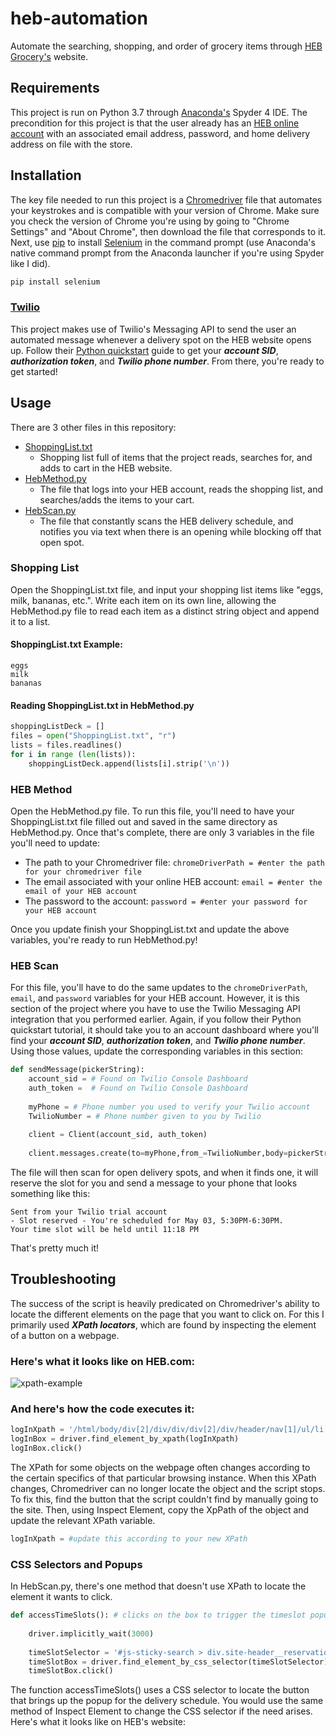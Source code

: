 # heb-automation
Automate the searching, shopping, and order of grocery items through [HEB Grocery's](https://www.heb.com/ "HEB") website.

## Requirements
This project is run on Python 3.7 through [Anaconda's](https://www.anaconda.com/products/individual "Anaconda individual download site") Spyder 4 IDE. The precondition for this project is that the user already has an [HEB online account](https://www.heb.com/my-account/user-register "Resgister for an HEB online account") with an associated email address, password, and home delivery address on file with the store.

## Installation
The key file needed to run this project is a [Chromedriver](https://chromedriver.chromium.org/downloads "Chromedriver download site") file that automates your keystrokes and is compatible with your version of Chrome. Make sure you check the version of Chrome you're using by going to "Chrome Settings" and "About Chrome", then download the file that corresponds to it. Next, use [pip](https://pip.pypa.io/en/stable/installing/ "pip installation documentation") to install [Selenium](https://www.selenium.dev/ "SeleniumHQ Browser Automation") in the command prompt (use Anaconda's native command prompt from the Anaconda launcher if you're using Spyder like I did). 
```bash
pip install selenium
```
### [Twilio](https://www.twilio.com/messaging "Twilio Messaging API")
This project makes use of Twilio's Messaging API to send the user an automated message whenever a delivery spot on the HEB website opens up. Follow their [Python quickstart](https://www.twilio.com/docs/sms/quickstart/python "Twilio Messaging API: Python quickstart") guide to get your ***account SID***, ***authorization token***, and ***Twilio phone number***. From there, you're ready to get started!

## Usage
There are 3 other files in this repository:
* [ShoppingList.txt](ShoppingList.txt)
  * Shopping list full of items that the project reads, searches for, and adds to cart in the HEB website.
* [HebMethod.py](HebMethod.py)
  * The file that logs into your HEB account, reads the shopping list, and searches/adds the items to your cart.
* [HebScan.py](HebScan.py)
  * The file that constantly scans the HEB delivery schedule, and notifies you via text when there is an opening while blocking off that open spot.
### Shopping List
Open the ShoppingList.txt file, and input your shopping list items like "eggs, milk, bananas, etc.". Write each item on its own line, allowing the HebMethod.py file to read each item as a distinct string object and append it to a list.
#### ShoppingList.txt Example:
```
eggs
milk
bananas
```
#### Reading ShoppingList.txt in HebMethod.py
```python
shoppingListDeck = []
files = open("ShoppingList.txt", "r")
lists = files.readlines()
for i in range (len(lists)):
    shoppingListDeck.append(lists[i].strip('\n'))
```
### HEB Method
Open the HebMethod.py file. To run this file, you'll need to have your ShoppingList.txt file filled out and saved in the same directory as HebMethod.py. Once that's complete, there are only 3 variables in the file you'll need to update:
* The path to your Chromedriver file: ```chromeDriverPath = #enter the path for your chromedriver file```
* The email associated with your online HEB account: ```email = #enter the email of your HEB account```
* The password to the account: ```password = #enter your password for your HEB account```

Once you update finish your ShoppingList.txt and update the above variables, you're ready to run HebMethod.py!
### HEB Scan
For this file, you'll have to do the same updates to the ```chromeDriverPath```, ```email```, and ```password``` variables for your HEB account. However, it is this section of the project where you have to use the Twilio Messaging API integration that you performed earlier. Again, if you follow their Python quickstart tutorial, it should take you to an account dashboard where you'll find your ***account SID***, ***authorization token***, and ***Twilio phone number***. Using those values, update the corresponding variables in this section:
```python
def sendMessage(pickerString):
    account_sid = # Found on Twilio Console Dashboard
    auth_token =  # Found on Twilio Console Dashboard
    
    myPhone = # Phone number you used to verify your Twilio account
    TwilioNumber = # Phone number given to you by Twilio
    
    client = Client(account_sid, auth_token)
    
    client.messages.create(to=myPhone,from_=TwilioNumber,body=pickerString)
```    
The file will then scan for open delivery spots, and when it finds one, it will reserve the slot for you and send a message to your phone that looks something like this:
```
Sent from your Twilio trial account 
- Slot reserved - You're scheduled for May 03, 5:30PM-6:30PM.
Your time slot will be held until 11:18 PM
```
That's pretty much it!

## Troubleshooting
The success of the script is heavily predicated on Chromedriver's ability to locate the different elements on the page that you want to click on. For this I primarily used ***XPath locators***, which are found by inspecting the element of a button on a webpage. 
### Here's what it looks like on HEB.com:
![xpath-example](https://user-images.githubusercontent.com/66505806/89741909-de514000-da5a-11ea-9747-c508e1439d97.png)
### And here's how the code executes it:
```python
logInXpath = '/html/body/div[2]/div/div/div[2]/div/header/nav[1]/ul/li[1]/a[1]'
logInBox = driver.find_element_by_xpath(logInXpath)
logInBox.click()
```
The XPath for some objects on the webpage often changes according to the certain specifics of that particular browsing instance. When this XPath changes, Chromedriver can no longer locate the object and the script stops. To fix this, find the button that the script couldn't find by manually going to the site. Then, using Inspect Element, copy the XpPath of the object and update the relevant XPath variable.
```python
logInXpath = #update this according to your new XPath
```
### CSS Selectors and Popups
In HebScan.py, there's one method that doesn't use XPath to locate the element it wants to click.
```python
def accessTimeSlots(): # clicks on the box to trigger the timeslot popup for pickups/curbside
    
    driver.implicitly_wait(3000)
    
    timeSlotSelector = '#js-sticky-search > div.site-header__reservation-display > div > bootstrap > div > button'
    timeSlotBox = driver.find_element_by_css_selector(timeSlotSelector)
    timeSlotBox.click()
```
The function accessTimeSlots() uses a CSS selector to locate the button that brings up the popup for the delivery schedule. You would use the same method of Inspect Element to change the CSS selector if the need arises. Here's what it looks like on HEB's website:

